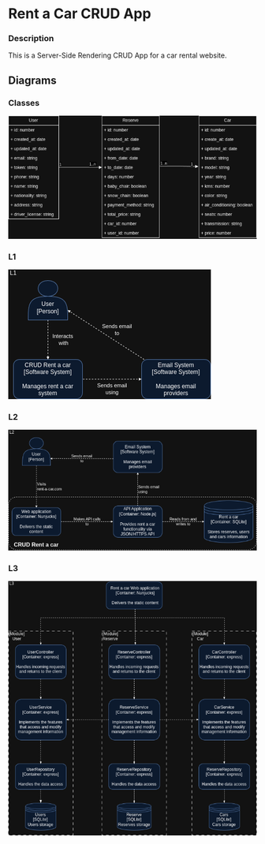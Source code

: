 # Rent a Car CRUD App

### Description

This is a Server-Side Rendering CRUD App for a car rental website.

## Diagrams

### Classes

![Class Diagram](./assets/rent-a-car-classes.png)

### L1

![L1 Diagram](./assets/rent-a-car-L1.png)

### L2

![L2 Diagram](./assets/rent-a-car-L2.png)

### L3

![L3 Diagram](./assets/rent-a-car-L3.png)
